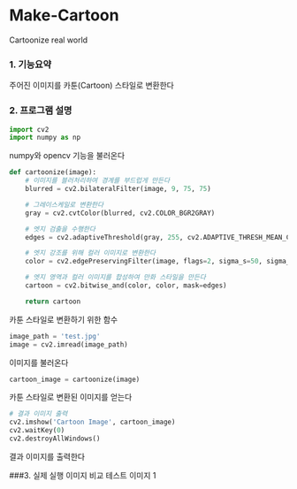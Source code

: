 # Make-Cartoon
Cartoonize real world

### 1. 기능요약
   주어진 이미지를 카툰(Cartoon) 스타일로 변환한다

### 2. 프로그램 설명

```python
import cv2
import numpy as np
```
numpy와 opencv 기능을 불러온다


```python
def cartoonize(image):
    # 이미지를 블러처리하여 경계를 부드럽게 만든다
    blurred = cv2.bilateralFilter(image, 9, 75, 75)

    # 그레이스케일로 변환한다
    gray = cv2.cvtColor(blurred, cv2.COLOR_BGR2GRAY)

    # 엣지 검출을 수행한다
    edges = cv2.adaptiveThreshold(gray, 255, cv2.ADAPTIVE_THRESH_MEAN_C, cv2.THRESH_BINARY, 9, 9)

    # 엣지 강조를 위해 컬러 이미지로 변환한다
    color = cv2.edgePreservingFilter(image, flags=2, sigma_s=50, sigma_r=0.4)

    # 엣지 영역과 컬러 이미지를 합성하여 만화 스타일을 만든다
    cartoon = cv2.bitwise_and(color, color, mask=edges)

    return cartoon
```
카툰 스타일로 변환하기 위한 함수


```python
image_path = 'test.jpg'
image = cv2.imread(image_path)
```
이미지를 불러온다

```python
cartoon_image = cartoonize(image)
```
카툰 스타일로 변환된 이미지를 얻는다


```python
# 결과 이미지 출력
cv2.imshow('Cartoon Image', cartoon_image)
cv2.waitKey(0)
cv2.destroyAllWindows()
```
결과 이미지를 출력한다


###3. 실제 실행 이미지 비교
테스트 이미지 1
